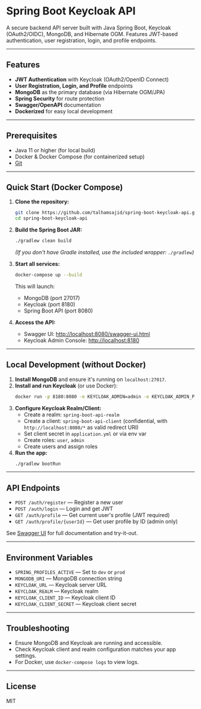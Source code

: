 # Spring Boot Keycloak API

A secure backend API server built with Java Spring Boot, Keycloak (OAuth2/OIDC), MongoDB, and Hibernate OGM. Features JWT-based authentication, user registration, login, and profile endpoints.

---

## Features
- **JWT Authentication** with Keycloak (OAuth2/OpenID Connect)
- **User Registration, Login, and Profile** endpoints
- **MongoDB** as the primary database (via Hibernate OGM/JPA)
- **Spring Security** for route protection
- **Swagger/OpenAPI** documentation
- **Dockerized** for easy local development

---

## Prerequisites
- Java 11 or higher (for local build)
- Docker & Docker Compose (for containerized setup)
- [Git](https://git-scm.com/)

---

## Quick Start (Docker Compose)

1. **Clone the repository:**
   ```sh
   git clone https://github.com/talhamsajid/spring-boot-keycloak-api.git
   cd spring-boot-keycloak-api
   ```

2. **Build the Spring Boot JAR:**
   ```sh
   ./gradlew clean build
   ```
   *(If you don't have Gradle installed, use the included wrapper: `./gradlew`)*

3. **Start all services:**
   ```sh
   docker-compose up --build
   ```
   This will launch:
   - MongoDB (port 27017)
   - Keycloak (port 8180)
   - Spring Boot API (port 8080)

4. **Access the API:**
   - Swagger UI: [http://localhost:8080/swagger-ui.html](http://localhost:8080/swagger-ui.html)
   - Keycloak Admin Console: [http://localhost:8180](http://localhost:8180)

---

## Local Development (without Docker)

1. **Install MongoDB** and ensure it's running on `localhost:27017`.
2. **Install and run Keycloak** (or use Docker):
   ```sh
   docker run -p 8180:8080 -e KEYCLOAK_ADMIN=admin -e KEYCLOAK_ADMIN_PASSWORD=admin quay.io/keycloak/keycloak:21.1.2 start-dev --http-port=8180
   ```
3. **Configure Keycloak Realm/Client:**
   - Create a realm: `spring-boot-api-realm`
   - Create a client: `spring-boot-api-client` (confidential, with `http://localhost:8080/*` as valid redirect URI)
   - Set client secret in `application.yml` or via env var
   - Create roles: `user`, `admin`
   - Create users and assign roles
4. **Run the app:**
   ```sh
   ./gradlew bootRun
   ```

---

## API Endpoints
- `POST /auth/register` — Register a new user
- `POST /auth/login` — Login and get JWT
- `GET /auth/profile` — Get current user's profile (JWT required)
- `GET /auth/profile/{userId}` — Get user profile by ID (admin only)

See [Swagger UI](http://localhost:8080/swagger-ui.html) for full documentation and try-it-out.

---

## Environment Variables
- `SPRING_PROFILES_ACTIVE` — Set to `dev` or `prod`
- `MONGODB_URI` — MongoDB connection string
- `KEYCLOAK_URL` — Keycloak server URL
- `KEYCLOAK_REALM` — Keycloak realm
- `KEYCLOAK_CLIENT_ID` — Keycloak client ID
- `KEYCLOAK_CLIENT_SECRET` — Keycloak client secret

---

## Troubleshooting
- Ensure MongoDB and Keycloak are running and accessible.
- Check Keycloak client and realm configuration matches your app settings.
- For Docker, use `docker-compose logs` to view logs.

---

## License
MIT
